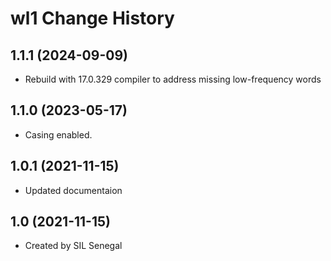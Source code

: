 wl1 Change History
====================

1.1.1 (2024-09-09)
----------------
* Rebuild with 17.0.329 compiler to address missing low-frequency words

1.1.0 (2023-05-17)
----------------
* Casing enabled.

1.0.1 (2021-11-15)
----------------
* Updated documentaion

1.0 (2021-11-15)
----------------
* Created by SIL Senegal
